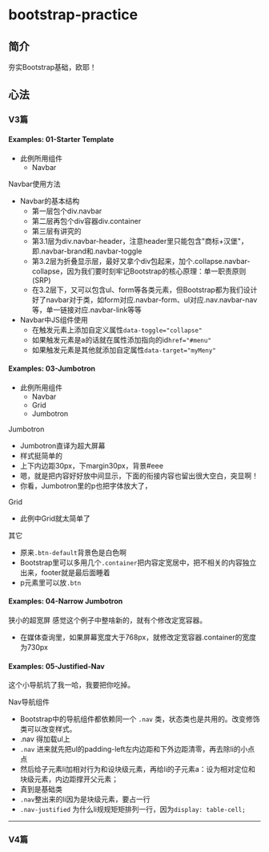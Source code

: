 # bootstrap-practice

## 简介

夯实Bootstrap基础，欧耶！

## 心法

### V3篇

#### Examples: 01-Starter Template 

- 此例所用组件
  - Navbar

Navbar使用方法

  - Navbar的基本结构
    - 第一层包个div.navbar
    - 第二层再包个div容器div.container
    - 第三层有讲究的
    - 第3.1层为div.navbar-header，注意header里只能包含"商标+汉堡"，即.navbar-brand和.navbar-toggle
    - 第3.2层为折叠显示层，最好又拿个div包起来，加个.collapse.navbar-collapse，因为我们要时刻牢记Bootstrap的核心原理：单一职责原则(SRP)
    - 在3.2层下，又可以包含ul、form等各类元素，但Bootstrap都为我们设计好了navbar对于类，如form对应.navbar-form、ul对应.nav.navbar-nav等，单一链接对应.navbar-link等等
  - Navbar中JS组件使用
    - 在触发元素上添加自定义属性`data-toggle="collapse"`
    - 如果触发元素是a的话就在属性添加指向的id`href="#menu"`
    - 如果触发元素是其他就添加自定属性`data-target="myMeny"`

#### Examples: 03-Jumbotron

- 此例所用组件
  - Navbar
  - Grid
  - Jumbotron

Jumbotron
  - Jumbotron直译为超大屏幕
  - 样式挺简单的
  - 上下内边距30px，下margin30px，背景#eee
  - 嗯，就是把内容好好放中间显示，下面的衔接内容也留出很大空白，突显啊！
  - 你看，Jumbotron里的p也把字体放大了，

Grid
  - 此例中Grid就太简单了
  
 其它
   - 原来`.btn-default`背景色是白色啊
   - Bootstrap里可以多用几个`.container`把内容定宽居中，把不相关的内容独立出来，footer就是最后面睡着
   - p元素里可以放`.btn`

#### Examples: 04-Narrow Jumbotron

狭小的超宽屏
感觉这个例子中整啥新的，就有个修改定宽容器。

  - 在媒体查询里，如果屏幕宽度大于768px，就修改定宽容器.container的宽度为730px

#### Examples: 05-Justified-Nav

这个小导航坑了我一哈，我要把你吃掉。

Nav导航组件

- Bootstrap中的导航组件都依赖同一个 `.nav` 类，状态类也是共用的。改变修饰类可以改变样式。
- .nav 得加载ul上
- `.nav` 进来就先把ul的padding-left左内边距和下外边距清零，再去除li的小点点
- 然后给子元素li加相对行为和设块级元素，再给li的子元素a：设为相对定位和块级元素，内边距撑开父元素；
- 真到是基础类
- `.nav`整出来的li因为是块级元素，要占一行
- `.nav-justified` 为什么li规规矩矩排列一行，因为`display: table-cell;`

----------

### V4篇
